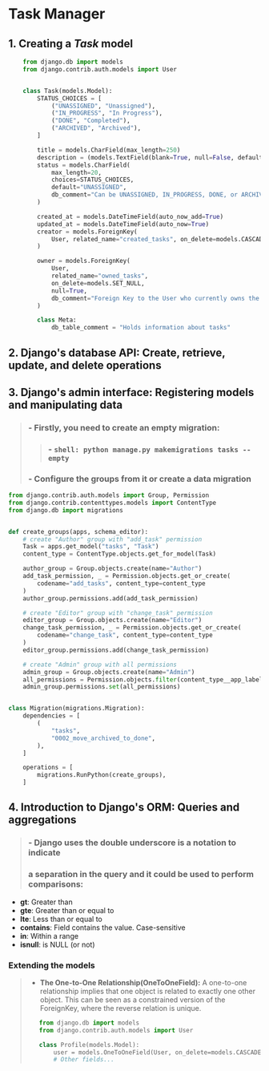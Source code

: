 # Task Manager
## 1. Creating a ***Task*** model
```python 
    from django.db import models
    from django.contrib.auth.models import User


    class Task(models.Model):
        STATUS_CHOICES = [
            ("UNASSIGNED", "Unassigned"),
            ("IN_PROGRESS", "In Progress"),
            ("DONE", "Completed"),
            ("ARCHIVED", "Archived"),
        ]

        title = models.CharField(max_length=250)
        description = (models.TextField(blank=True, null=False, default=""),)
        status = models.CharField(
            max_length=20,
            choices=STATUS_CHOICES,
            default="UNASSIGNED",
            db_comment="Can be UNASSIGNED, IN_PROGRESS, DONE, or ARCHIVED",
        )

        created_at = models.DateTimeField(auto_now_add=True)
        updated_at = models.DateTimeField(auto_now=True)
        creator = models.ForeignKey(
            User, related_name="created_tasks", on_delete=models.CASCADE
        )

        owner = models.ForeignKey(
            User,
            related_name="owned_tasks",
            on_delete=models.SET_NULL,
            null=True,
            db_comment="Foreign Key to the User who currently owns the task.",
        )

        class Meta:
            db_table_comment = "Holds information about tasks"
```
## 2. Django's database API: Create, retrieve, update, and delete operations
## 3. Django's admin interface: Registering models and manipulating data
> ### - Firstly, you need to create an empty migration:
>> ### - ```shell: python manage.py makemigrations tasks --empty```
> ### - Configure the groups from it or create a data migration
```python
from django.contrib.auth.models import Group, Permission
from django.contrib.contenttypes.models import ContentType
from django.db import migrations


def create_groups(apps, schema_editor):
    # create "Author" group with "add_task" permission
    Task = apps.get_model("tasks", "Task")
    content_type = ContentType.objects.get_for_model(Task)

    author_group = Group.objects.create(name="Author")
    add_task_permission, _ = Permission.objects.get_or_create(
        codename="add_tasks", content_type=content_type
    )
    author_group.permissions.add(add_task_permission)

    # create "Editor" group with "change_task" permission
    editor_group = Group.objects.create(name="Editor")
    change_task_permission, _ = Permission.objects.get_or_create(
        codename="change_task", content_type=content_type
    )
    editor_group.permissions.add(change_task_permission)

    # create "Admin" group with all permissions
    admin_group = Group.objects.create(name="Admin")
    all_permissions = Permission.objects.filter(content_type__app_label="tasks")
    admin_group.permissions.set(all_permissions)


class Migration(migrations.Migration):
    dependencies = [
        (
            "tasks",
            "0002_move_archived_to_done",
        ),
    ]

    operations = [
        migrations.RunPython(create_groups),
    ]
```
## 4. Introduction to Django's ORM: Queries and aggregations
> ### - Django uses the double underscore is a notation to indicate 
> ###  a separation in the query and it could be used to perform comparisons:
- **gt**: Greater than
- **gte**: Greater than or equal to
- **lte**: Less than or equal to
- **contains**: Field contains the value. Case-sensitive
- **in**: Within a range
- **isnull**: is NULL (or not)

### Extending the models

> - **The One-to-One Relationship(OneToOneField):** A one-to-one relationship
>implies that one object is related to exactly one other object. This can be
>seen as a constrained version of the ForeignKey, where the reverse relation
>is unique.
> ```python 
>    from django.db import models
>    from django.contrib.auth.models import User
>
>    class Profile(models.Model):
>        user = models.OneToOneField(User, on_delete=models.CASCADE)
>        # Other fields...
>```